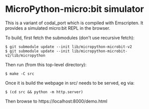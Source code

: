 MicroPython-micro:bit simulator
===============================

This is a variant of codal_port which is compiled with Emscripten.  It
provides a simulated micro:bit REPL in the browser.

To build, first fetch the submodules (don't use recursive fetch):

    $ git submodule update --init lib/micropython-microbit-v2
    $ git submodule update --init lib/micropython-microbit-v2/lib/micropython

Then run (from this top-level directory):

    $ make -C src

Once it is build the webpage in src/ needs to be served, eg via:

    $ (cd src && python -m http.server)

Then browse to https://localhost:8000/demo.html
